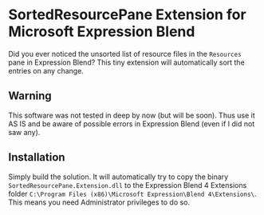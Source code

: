 # SortedResourcePane Extension for Microsoft Expression Blend

Did you ever noticed the unsorted list of resource files in the `Resources` pane in Expression Blend? This tiny extension will automatically sort the entries on any change.

## Warning

This software was not tested in deep by now (but will be soon). Thus use it AS IS and be aware of possible errors in Expression Blend (even if I did not saw any).

## Installation

Simply build the solution. It will automatically try to copy the binary `SortedResourcePane.Extension.dll` to the Expression Blend 4 Extensions folder `C:\Program Files (x86)\Microsoft Expression\Blend 4\Extensions\`. This means you need Administrator privileges to do so. 

